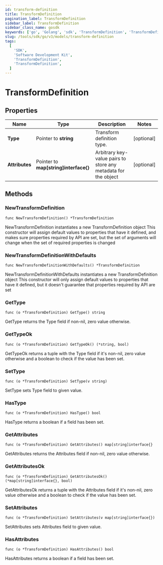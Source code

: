 ```yaml
---
id: transform-definition
title: TransformDefinition
pagination_label: TransformDefinition
sidebar_label: TransformDefinition
sidebar_class_name: gosdk
keywords: ['go', 'Golang', 'sdk', 'TransformDefinition', 'TransformDefinition']
slug: /tools/sdk/go/v3/models/transform-definition
tags:
  [
    'SDK',
    'Software Development Kit',
    'TransformDefinition',
    'TransformDefinition',
  ]
---
```


# TransformDefinition

## Properties

| Name | Type | Description | Notes |
| --- | --- | --- | --- |
| **Type** | Pointer to **string** | Transform definition type. | [optional] |
| **Attributes** | Pointer to **map[string]interface{}** | Arbitrary key-value pairs to store any metadata for the object | [optional] |

## Methods

### NewTransformDefinition

`func NewTransformDefinition() *TransformDefinition`

NewTransformDefinition instantiates a new TransformDefinition object This constructor will assign default values to properties that have it defined, and makes sure properties required by API are set, but the set of arguments will change when the set of required properties is changed

### NewTransformDefinitionWithDefaults

`func NewTransformDefinitionWithDefaults() *TransformDefinition`

NewTransformDefinitionWithDefaults instantiates a new TransformDefinition object This constructor will only assign default values to properties that have it defined, but it doesn't guarantee that properties required by API are set

### GetType

`func (o *TransformDefinition) GetType() string`

GetType returns the Type field if non-nil, zero value otherwise.

### GetTypeOk

`func (o *TransformDefinition) GetTypeOk() (*string, bool)`

GetTypeOk returns a tuple with the Type field if it's non-nil, zero value otherwise and a boolean to check if the value has been set.

### SetType

`func (o *TransformDefinition) SetType(v string)`

SetType sets Type field to given value.

### HasType

`func (o *TransformDefinition) HasType() bool`

HasType returns a boolean if a field has been set.

### GetAttributes

`func (o *TransformDefinition) GetAttributes() map[string]interface{}`

GetAttributes returns the Attributes field if non-nil, zero value otherwise.

### GetAttributesOk

`func (o *TransformDefinition) GetAttributesOk() (*map[string]interface{}, bool)`

GetAttributesOk returns a tuple with the Attributes field if it's non-nil, zero value otherwise and a boolean to check if the value has been set.

### SetAttributes

`func (o *TransformDefinition) SetAttributes(v map[string]interface{})`

SetAttributes sets Attributes field to given value.

### HasAttributes

`func (o *TransformDefinition) HasAttributes() bool`

HasAttributes returns a boolean if a field has been set.
